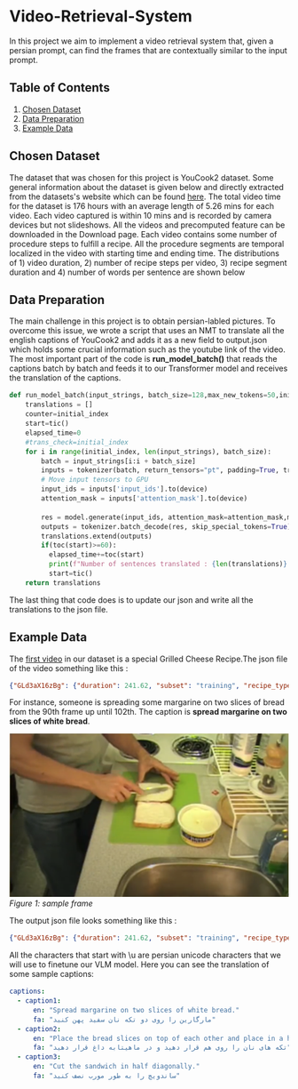 # Video-Retrieval-System
In this project we aim to implement a video retrieval system that, given a persian prompt, can find the frames that are contextually similar to the input prompt.

## **Table of Contents**
1. [Chosen Dataset](#Chosen-Dataset)
2. [Data Preparation](#Data-Preparation)
3. [Example Data](#Example-Data)
## **Chosen Dataset**
The dataset that was chosen for this project is YouCook2 dataset. Some general information about the dataset is given below and directly extracted from the datasets's website which can be found [here](http://youcook2.eecs.umich.edu/).
The total video time for the dataset is 176 hours with an average length of 5.26 mins for each video. Each video captured is within 10 mins and is recorded by camera devices but not slideshows. All the videos and precomputed feature can be downloaded in the Download page.
Each video contains some number of procedure steps to fulfill a recipe. All the procedure segments are temporal localized in the video with starting time and ending time. The distributions of 1) video duration, 2) number of recipe steps per video, 3) recipe segment duration and 4) number of words per sentence are shown below
## **Data Preparation**
The main challenge in this project is to obtain persian-labled pictures. To overcome this issue, we wrote a script that uses an NMT to translate all the english captions of YouCook2 and adds it as a new field to output.json which holds some crucial information such as the youtube link of the video. The most important part of the code is **run_model_batch()** that reads the captions batch by batch and feeds it to our Transformer model and receives the translation of the captions.
```python
def run_model_batch(input_strings, batch_size=128,max_new_tokens=50,initial_index=0, **generator_args):
    translations = []
    counter=initial_index
    start=tic()
    elapsed_time=0
    #trans_check=initial_index
    for i in range(initial_index, len(input_strings), batch_size):
        batch = input_strings[i:i + batch_size]
        inputs = tokenizer(batch, return_tensors="pt", padding=True, truncation=True)
        # Move input tensors to GPU
        input_ids = inputs['input_ids'].to(device)
        attention_mask = inputs['attention_mask'].to(device)

        res = model.generate(input_ids, attention_mask=attention_mask,max_new_tokens=max_new_tokens, **generator_args)
        outputs = tokenizer.batch_decode(res, skip_special_tokens=True)
        translations.extend(outputs)
        if(toc(start)>=60):
          elapsed_time+=toc(start)
          print(f"Number of sentences translated : {len(translations)} , Elapsed time : {elapsed_time} seconds")
          start=tic()
    return translations
```
The last thing that code does is to update our json and write all the translations to the json file.
## **Example Data**
The [first video](https://www.youtube.com/watch?v=GLd3aX16zBg) in our dataset is a special Grilled Cheese Recipe.The json file of the video something like this :
```json
{"GLd3aX16zBg": {"duration": 241.62, "subset": "training", "recipe_type": "113", "annotations": [{"segment": [90, 102], "id": 0, "sentence": "spread margarine on two slices of white bread"}, {"segment": [114, 127], "id": 1, "sentence": "place a slice of cheese on the bread"}, {"segment": [132, 138], "id": 2, "sentence": "place the bread slices on top of each other and place in a hot pan"}, {"segment": [139, 145], "id": 3, "sentence": "flip the sandwich over and press down"}, {"segment": [173, 174], "id": 4, "sentence": "cut the sandwich in half diagonally"}, "video_url": "https://www.youtube.com/watch?v=GLd3aX16zBg"}
```
For instance, someone is spreading some margarine on two slices of bread from the 90th frame up until 102th. The caption is **spread margarine on two slices of white bread**.

![a sample frame from the video chosen from 90-102 interval](./images/sample.png)
*Figure 1: sample frame*

The output json file looks something like this :
```json
{"GLd3aX16zBg": {"duration": 241.62, "subset": "training", "recipe_type": "113", "annotations": [{"segment": [90, 102], "id": 0, "sentence": "spread margarine on two slices of white bread", "translation": "\u0645\u0627\u0631\u06af\u0627\u0631\u06cc\u0646 \u0631\u0627 \u0631\u0648\u06cc \u062f\u0648 \u062a\u06a9\u0647 \u0646\u0627\u0646 \u0633\u0641\u06cc\u062f \u067e\u0647\u0646 \u06a9\u0646\u06cc\u062f"}, {"segment": [114, 127], "id": 1, "sentence": "place a slice of cheese on the bread", "translation": "\u06cc\u06a9 \u062a\u06a9\u0647 \u067e\u0646\u06cc\u0631 \u0631\u0648\u06cc \u0646\u0627\u0646 \u0628\u06af\u0630\u0627\u0631"}, {"segment": [132, 138], "id": 2, "sentence": "place the bread slices on top of each other and place in a hot pan", "translation": "\u062a\u06a9\u0647 \u0647\u0627\u06cc \u0646\u0627\u0646 \u0631\u0627 \u0631\u0648\u06cc \u0647\u0645 \u0642\u0631\u0627\u0631 \u062f\u0647\u06cc\u062f \u0648 \u062f\u0631 \u0645\u0627\u0647\u06cc\u062a\u0627\u0628\u0647 \u062f\u0627\u063a \u0642\u0631\u0627\u0631 \u062f\u0647\u06cc\u062f."}, {"segment": [139, 145], "id": 3, "sentence": "flip the sandwich over and press down", "translation": "\u0633\u0627\u0646\u062f\u0648\u06cc\u0686 \u0631\u0627 \u0628\u0647 \u0637\u0631\u0641 \u067e\u0627\u06cc\u06cc\u0646 \u067e\u0631\u062a \u06a9\u0646 \u0648 \u0641\u0634\u0627\u0631\u0634 \u0628\u062f\u0647"}, {"segment": [173, 174], "id": 4, "sentence": "cut the sandwich in half diagonally", "translation": "\u0633\u0627\u0646\u062f\u0648\u06cc\u0686 \u0631\u0627 \u0628\u0647 \u0637\u0648\u0631 \u0645\u0648\u0631\u0628 \u0646\u0635\u0641 \u06a9\u0646\u06cc\u062f"}], "video_url": "https://www.youtube.com/watch?v=GLd3aX16zBg"}
```
All the characters that start with \u are persian unicode characters that we will use to finetune our VLM model.
Here you can see the translation of some sample captions:
```yaml
captions:
  - caption1: 
      en: "Spread margarine on two slices of white bread."
      fa: "مارگارین را روی دو تکه نان سفید پهن کنید"
  - caption2:
      en: "Place the bread slices on top of each other and place in a hot pan."
      fa: "تکه های نان را روی هم قرار دهید و در ماهیتابه داغ قرار دهید"
  - caption3:
      en: "Cut the sandwich in half diagonally."
      fa: "ساندویچ را به طور مورب نصف کنید"
```


